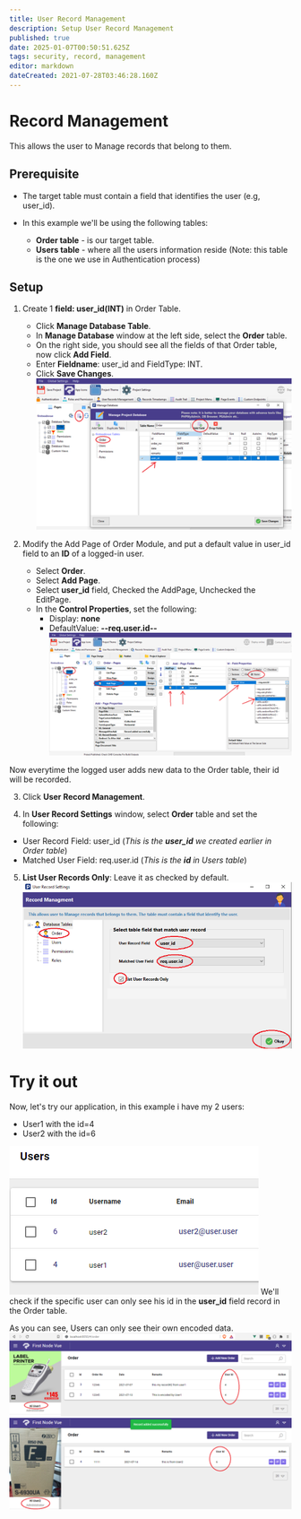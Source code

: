 ```yaml
---
title: User Record Management
description: Setup User Record Management
published: true
date: 2025-01-07T00:50:51.625Z
tags: security, record, management
editor: markdown
dateCreated: 2021-07-28T03:46:28.160Z
---
```


# Record Management
This allows the user to Manage records that belong to them.

## Prerequisite
- The target table must contain a field that identifies the user (e.g, user_id).

- In this example we'll be using the following tables:
	- **Order table** - is our target table.
	- **Users table** - where all the users information reside (Note: this table is the one we use in Authentication process)

## Setup
1. Create 1 **field: user_id(INT)** in Order Table.
	- Click **Manage Database Table**.
	- In **Manage Database** window at the left side, select the **Order** table.
	- On the right side, you should see all the fields of that Order table, now click **Add Field**.
	- Enter **Fieldname**: user_id and FieldType: INT.
	- Click **Save Changes**.
![1.png](/security/recordmanagement/1.png)
  
2. Modify the Add Page of Order Module, and put a default value in user_id field to an **ID** of a logged-in user.
	- Select **Order**.
	- Select **Add Page**.
	- Select **user_id** field, Checked the AddPage, Unchecked the EditPage.
	- In the **Control Properties**, set the following:
		- Display: **none**
		- DefaultValue: **--req.user.id--**
![2.png](/security/recordmanagement/2.png)

Now everytime the logged user adds new data to the Order table, their id will be recorded.

3. Click **User Record Management**.

4. In **User Record Settings** window, select **Order** table and set the following:
- User Record Field: user_id (*This is the **user_id** we created earlier in Order table*)
- Matched User Field: req.user.id (*This is the **id** in Users table*)

5. **List User Records Only**: Leave it as checked by default.
![4.png](/security/recordmanagement/4.png)

# Try it out
Now, let's try our application, in this example i have my 2 users:
- User1 with the id=4
- User2 with the id=6

![5.png](/security/recordmanagement/5.png)
We'll check if the specific user can only see his id in the **user_id** field record in the Order table.

As you can see, Users can only see their own encoded data.
![user1.png](/security/recordmanagement/user1.png)
![user2.png](/security/recordmanagement/user2.png)